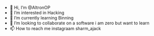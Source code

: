 - 👋 Hi, I’m @AltronOP
- 👀 I’m interested in Hacking
- 🌱 I’m currently learning Binning
- 💞️ I’m looking to collaborate on a software i am zero but want to learn
- 📫 How to reach me instagraam sharm_ajack

<!---
AltronOP/AltronOP is a ✨ special ✨ repository because its `README.md` (this file) appears on your GitHub profile.
You can click the Preview link to take a look at your changes.
--->
